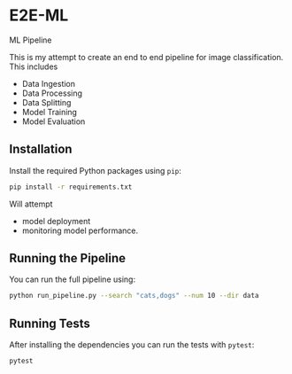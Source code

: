 # E2E-ML
ML Pipeline 

This is my attempt to create an end to end pipeline for image classification. This includes
- Data Ingestion
- Data Processing
- Data Splitting
- Model Training
- Model Evaluation

## Installation

Install the required Python packages using `pip`:

```bash
pip install -r requirements.txt
```

Will attempt
- model deployment
- monitoring model performance.

## Running the Pipeline

You can run the full pipeline using:

```bash
python run_pipeline.py --search "cats,dogs" --num 10 --dir data
```

## Running Tests

After installing the dependencies you can run the tests with `pytest`:

```bash
pytest
```
